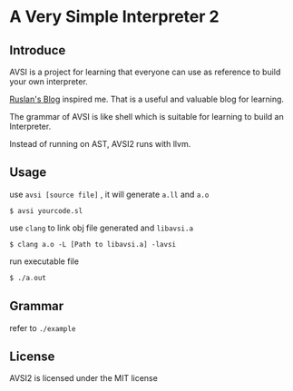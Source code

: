 # A Very Simple Interpreter 2

## Introduce
AVSI is a project for learning that everyone can use as reference to build your own interpreter.

[Ruslan's Blog](https://ruslanspivak.com/) inspired me. That is a useful and valuable blog for learning.

The grammar of AVSI is like shell which is suitable for learning to build an Interpreter.

Instead of running on AST, AVSI2 runs with llvm.

## Usage
use `avsi [source file]` , it will generate `a.ll` and `a.o`
```shell
$ avsi yourcode.sl
```

use `clang` to link obj file generated and `libavsi.a`
```shell
$ clang a.o -L [Path to libavsi.a] -lavsi
```

run executable file
```asm
$ ./a.out
```

## Grammar
refer to `./example`

## License
AVSI2 is licensed under the MIT license
